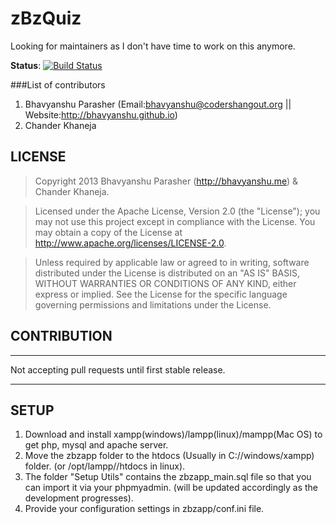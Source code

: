 zBzQuiz
=======

Looking for maintainers as I don't have time to work on this anymore.

<b>Status</b>: [![Build Status](https://travis-ci.org/bhavyanshu/zBzQuiz.png?branch=master)](https://travis-ci.org/bhavyanshu/zBzQuiz)                                 
        

###List of contributors 

1. Bhavyanshu Parasher (Email:bhavyanshu@codershangout.org || Website:http://bhavyanshu.github.io)
2. Chander Khaneja

LICENSE
-------

> Copyright 2013 Bhavyanshu Parasher (http://bhavyanshu.me) & Chander Khaneja.

> Licensed under the Apache License, Version 2.0 (the "License"); you
may not use this project except in compliance with the License. You 
may obtain a copy of the License at 
> http://www.apache.org/licenses/LICENSE-2.0.

>Unless required by applicable law or agreed to in writing, software 
distributed under the License is distributed on an "AS IS" BASIS, 
WITHOUT WARRANTIES OR CONDITIONS OF ANY KIND, either express or 
implied. See the License for the specific language governing 
permissions and limitations under the License.


CONTRIBUTION
------------

*******************
Not accepting pull requests until first stable release.			
*******************


SETUP
-----

1) Download and install xampp(windows)/lampp(linux)/mampp(Mac OS) to get php, mysql and apache server.  
2) Move the zbzapp folder to the htdocs (Usually in C://windows/xampp) folder. (or /opt/lampp//htdocs in linux).    
3) The folder "Setup Utils" contains the zbzapp_main.sql file so that you can import it via your phpmyadmin. (will be updated accordingly as the development progresses).				
4) Provide your configuration settings in zbzapp/conf.ini file.

